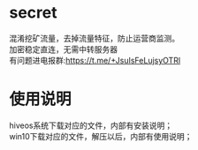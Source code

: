 # secret
混淆挖矿流量，去掉流量特征，防止运营商监测。<br>
加密稳定直连，无需中转服务器<br>
有问题进电报群:https://t.me/+JsuIsFeLujsyOTRl
# 使用说明
hiveos系统下载对应的文件，内部有安装说明；</br>
win10下载对应的文件，解压以后，内部有使用说明；
